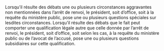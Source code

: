 Lorsqu’il résulte des débats une ou plusieurs circonstances aggravantes non mentionnées dans l’arrêt de renvoi, le président, soit d’office, soit à la requête du ministère public, pose une ou plusieurs questions spéciales sur lesdites circonstances.
Lorsqu’il résulte des débats que le fait peut comporter une qualification légale autre que celle donnée par l’arrêt de renvoi, le président, soit d’office, soit selon les cas, à la requête du ministère public ou de l’avocat de l’accusé, pose une ou plusieurs questions subsidiaires sur cette qualification.